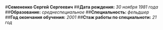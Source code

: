 #__Семененко Сергей Сергеевич__
##__Дата рождения:__ _30 ноября 1981 года_
##__Образование:__ _среднеспециальное_
##__Специальность:__ _фельдшер_
##__Год окончания обучения:__ _2001_
##__Стаж работы по специальноти:__ _21 год_
